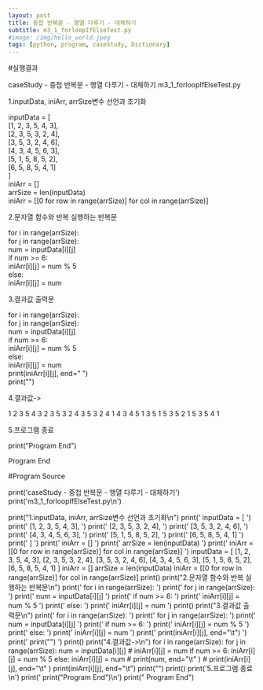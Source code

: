 ```yaml
---
layout: post
title: 중첩 반복문 - 행열 다루기 - 대체하기
subtitle: m3_1_forloopIfElseTest.py
#image: /img/hello_world.jpeg
tags: [python, program, caseStudy, Dictionary]
---
```


#실행결과

caseStudy - 중첩 반복문 - 행열 다루기 - 대체하기
m3_1_forloopIfElseTest.py

1.inputData, iniArr, arrSize변수 선언과 초기화

  inputData = [                 
      [1, 2, 3, 5, 4, 3],  
      [2, 3, 5, 3, 2, 4],  
      [3, 5, 3, 2, 4, 6],  
      [4, 3, 4, 5, 6, 3],  
      [5, 1, 5, 8, 5, 2],  
      [6, 5, 8, 5, 4, 1]   
  ]  
  iniArr = []  
  arrSize = len(inputData)  
  iniArr = [[0 for row in range(arrSize)] for col in range(arrSize)]  

2.문자열 함수와 반복 실행하는 반복문

  for i in range(arrSize):             
      for j in range(arrSize):  
          num = inputData[i][j]  
          if num >= 6:  
              iniArr[i][j] = num % 5  
          else:  
              iniArr[i][j] = num  

3.결과값 출력문

  for i in range(arrSize):             
      for j in range(arrSize):  
          num = inputData[i][j]  
          if num >= 6:  
              iniArr[i][j] = num % 5  
          else:  
              iniArr[i][j] = num  
          print(iniArr[i][j], end="	")  
      print("")  

4.결과값->

1	2	3	5	4	3
2	3	5	3	2	4
3	5	3	2	4	1
4	3	4	5	1	3
5	1	5	3	5	2
1	5	3	5	4	1

5.프로그램 종료

  print("Program End")

  Program End

#Program Source

print('caseStudy - 중첩 반복문 - 행열 다루기 - 대체하기')
print('m3_1_forloopIfElseTest.py\n')

print("1.inputData, iniArr, arrSize변수 선언과 초기화\n")
print('  inputData = [                 ')
print('      [1, 2, 3, 5, 4, 3],  ')
print('      [2, 3, 5, 3, 2, 4],  ')
print('      [3, 5, 3, 2, 4, 6],  ')
print('      [4, 3, 4, 5, 6, 3],  ')
print('      [5, 1, 5, 8, 5, 2],  ')
print('      [6, 5, 8, 5, 4, 1]   ')
print('  ]  ')
print('  iniArr = []  ')
print('  arrSize = len(inputData)  ')
print('  iniArr = [[0 for row in range(arrSize)] for col in range(arrSize)]  ')
inputData = [
    [1, 2, 3, 5, 4, 3],
    [2, 3, 5, 3, 2, 4],
    [3, 5, 3, 2, 4, 6],
    [4, 3, 4, 5, 6, 3],
    [5, 1, 5, 8, 5, 2],
    [6, 5, 8, 5, 4, 1]
]
iniArr = []
arrSize = len(inputData)
iniArr = [[0 for row in range(arrSize)] for col in range(arrSize)]
print()
print("2.문자열 함수와 반복 실행하는 반복문\n")
print('  for i in range(arrSize):             ')
print('      for j in range(arrSize):  ')
print('          num = inputData[i][j]  ')
print('          if num >= 6:  ')
print('              iniArr[i][j] = num % 5  ')
print('          else:  ')
print('              iniArr[i][j] = num  ')
print()
print("3.결과값 출력문\n")
print('  for i in range(arrSize):             ')
print('      for j in range(arrSize):  ')
print('          num = inputData[i][j]  ')
print('          if num >= 6:  ')
print('              iniArr[i][j] = num % 5  ')
print('          else:  ')
print('              iniArr[i][j] = num  ')
print('          print(iniArr[i][j], end="\t")  ')
print('      print("")  ')
print()
print("4.결과값->\n")
for i in range(arrSize):
    for j in range(arrSize):
        num = inputData[i][j]
        # iniArr[i][j] = num
        if num >= 6:
            iniArr[i][j] = num % 5
        else:
            iniArr[i][j] = num
        # print(num, end="\t" )
        # print(iniArr[i][j], end="\t" )
        print(iniArr[i][j], end="\t")
    print("")
print()
print('5.프로그램 종료\n')
print('  print("Program End")\n')
print("  Program End")
